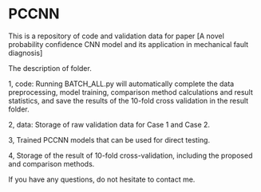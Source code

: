 # PCCNN

This is a repository of code and validation data for paper [A novel probability confidence CNN model and its application in mechanical fault diagnosis]

The description of folder.

1, code: Running BATCH_ALL.py will automatically complete the data preprocessing, model training, comparison method calculations and result statistics, and save the results of the 10-fold cross validation in the result folder.

2, data: Storage of raw validation data for Case 1 and Case 2.

3, Trained PCCNN models that can be used for direct testing.

4, Storage of the result of 10-fold cross-validation, including the proposed and comparison methods.

If you have any questions, do not hesitate to contact me.